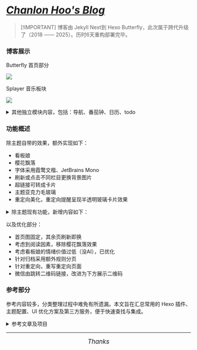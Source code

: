 # ***[Chanlon Hoo's Blog](https://hoochanlon.github.io/)***

>  [!IMPORTANT]
> 博客由 Jekyll Next到 Hexo Butterfly，此次属于跨代升级了（2018 —— 2025）。历时6天重构部署完毕。

### 博客展示

Butterfly 首页部分

![ ](https://tu.zbhz.org/i/2025/10/12/10v8rcq.jpg)

<!-- ![ ](https://tu.zbhz.org/i/2025/10/12/112gauh.jpg) -->

Splayer 音乐板块

![ ](http://image.aibochinese.com/i/2025/10/12/12ruhwr.jpg)

<!-- ![ ](http://image.aibochinese.com/i/2025/10/12/12rud51.jpg) -->


<details>
<summary>其他独立模块内容，包括：导航、番茄钟、日历、todo</summary>

自用导航

![ ](https://tu.zbhz.org/i/2025/10/12/12f4lrr.png)

日历、番茄钟、todo

![ ](https://tu.zbhz.org/i/2025/10/12/12dvoeu.jpg)

</details>


### 功能概述 

除主题自带的效果，额外实现如下：
* 看板娘
* 樱花飘落
* 字体采用霞鹜文楷、JetBrains Mono 
* 刷新或点击不同栏目更换背景图片
* 超链接可转成卡片
* 主题亚克力毛玻璃
* 重定向美化，重定向提醒呈现半透明玻璃卡片效果


<details>
<summary>除主题现有功能，新增内容如下：</summary>

* AI摘要
* 天气
* 导航
* todo  
* 日历
* 时钟 
* 重要日期倒计时
* 番茄钟
* 站点后台数据分析
* <s>文章过期提示(主题现有)</s>  
* 文章加密
</details>

以及优化部分：

* 首页图固定，其余页刷新即换
* 考虑到阅读因素，移除樱花飘落效果
* 考虑看板娘的情绪价值过低（没AI），已优化
* 针对归档采用额外规则分页
* 针对重定向，重写重定向页面
* 微信由跳转二维码链接，改进为下方展示二维码


### 参考部分

参考内容较多，分类整理过程中难免有所遗漏。本文旨在汇总常用的 Hexo 插件、主题配置、UI 优化方案及第三方服务，便于快速查找与集成。

<details>

<summary>参考文章及项目</summary>

####  📝 内容相关链接

- [文章摘要](https://www.myzimu.com/post/978df16.html)
- [AI摘要KEY](https://docs_s.tianli0.top/install.html)
- [文章节选](https://butterfly.js.org/posts/4aa8abbe/?highlight=description)
- [文章过期提醒设置](https://butterfly.js.org/posts/4aa8abbe/?highlight=%E6%8F%90%E9%86%92)
- [文章时效性](https://qianfanguojin.top/2022/09/69288abaaf16.html)
- [固定链接](https://www.rikoneko.xyz/posts/b40f8ae4/index.html)
- [文章加密](https://alex-mcavoy.github.io/hexo/483939e0.html)
- [评论系统](https://qianfanguojin.top/2022/01/eb4966ce759b.html)

#### 🎨 UI/渲染优化

- [分割线处理](https://luoyuy.top/posts/5c76ad4123cd/)
- [部分UI优化](https://iitii.github.io/2021/05/28/1/)
- [插入太小问题](https://blog.laoda.de/archives/bilibili-video-adaptation-hexo-butterfly)
- [插入图片](http://home.ustc.edu.cn/~sdyzzy/posts/36e27ee1.html)
- [代码块参考](https://homulilly.com/post/hexo-use-note-and-tabs-block.html)
- [更高级的渲染器](https://blog.everettrain.cn/2024/12/11/更高级的Markdown渲染器/)
- [渲染器脚注语法补充](https://blog.musnow.top/posts/8330674478/index.html)

#### 🧩 Butterfly 主题相关

- [butterfly文档三主题配置](https://butterfly.js.org/posts/4aa8abbe/)
- [tag页面图片生效位置](https://github.com/jerryc127/hexo-theme-butterfly/issues/1023)
- [给butterfly添加侧边栏电子钟](https://blog.anheyu.com/posts/fc18.html)
- [自定义插件示例](https://butterfly.js.org/posts/ea33ab97/#%E4%BE%8B%E5%AD%90)
- [添加微软Clarity数据统计](https://blog.yvyang.fun/posts/48347/index.HTML)
- [主题讨论区](https://github.com/jerryc127/hexo-theme-butterfly/discussions/878)

#### ⚙️ 插件与功能扩展

- [折叠内容插件](https://github.com/fletchto99/hexo-sliding-spoiler)
- [todo 插件](https://github.com/ricocc/uiineed-todo-list)
- [todo 插件（重复）](https://github.com/ricocc/uiineed-todo-list)
- [日历备注插件](https://github.com/xyxc0673/calendar-remark)
- [Live2D 看板娘插件](https://github.com/stevenjoezhang/live2d-widget)
- [SPlayer 播放器](https://github.com/imsyy/SPlayer)
- [网易云音乐 API 增强](https://github.com/neteasecloudmusicapienhanced/api-enhanced)
- [更多功能参考](https://zenreal.github.io/posts/44730)

#### 🌐 第三方服务插件

- [天气插件](https://weatherwidget.org/zh/)
- [时间插件（Time.is）](https://time.is/zh/widgets)
- [时间插件（ClockZone）](https://clockzone.net/)

#### 🚀 部署与自动化

- [自动化部署指南](https://goofysatoshi.github.io/2025/08/29/Hexo-GitHub-Actions-实现自动化部署完整指南/index.html)

#### 🧠 AI

- [chatgpt](https://chatgpt.com/)
- [copilot](https://copilot.microsoft.com/)

</details>

---

<p align="center">
<em><span style="font-size: 1.2em;">Thanks</span></em>
</p>
